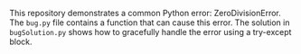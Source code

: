 This repository demonstrates a common Python error: ZeroDivisionError. The `bug.py` file contains a function that can cause this error. The solution in `bugSolution.py` shows how to gracefully handle the error using a try-except block.